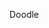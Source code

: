 <!DOCTYPE html>
<html lang="en-US">
    <head>
        <meta charset="utf-8"/>
        <link rel="stylesheet" type="text/css" href="style.css" />
    </head>
    <body>
    <p color=#eee> Doodle </p>
    </body>
</html>
